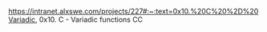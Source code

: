 https://intranet.alxswe.com/projects/227#:~:text=0x10.%20C%20%2D%20Variadic,
0x10. C - Variadic functions
CC
